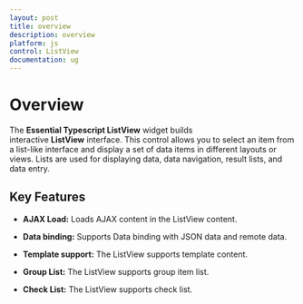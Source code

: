 ```yaml
---
layout: post
title: overview
description: overview
platform: js
control: ListView
documentation: ug
---
```


# Overview

The **Essential Typescript ListView** widget builds interactive **ListView** interface. This control allows you to select an item from a list-like interface and display a set of data items in different layouts or views. Lists are used for displaying data, data navigation, result lists, and data entry.

## Key Features

* **AJAX Load:** Loads AJAX content in the ListView content.

* **Data binding:** Supports Data binding with JSON data and remote data.

* **Template support:** The ListView supports template content.

* **Group List:** The ListView supports group item list.

* **Check List:** The ListView supports check list.
